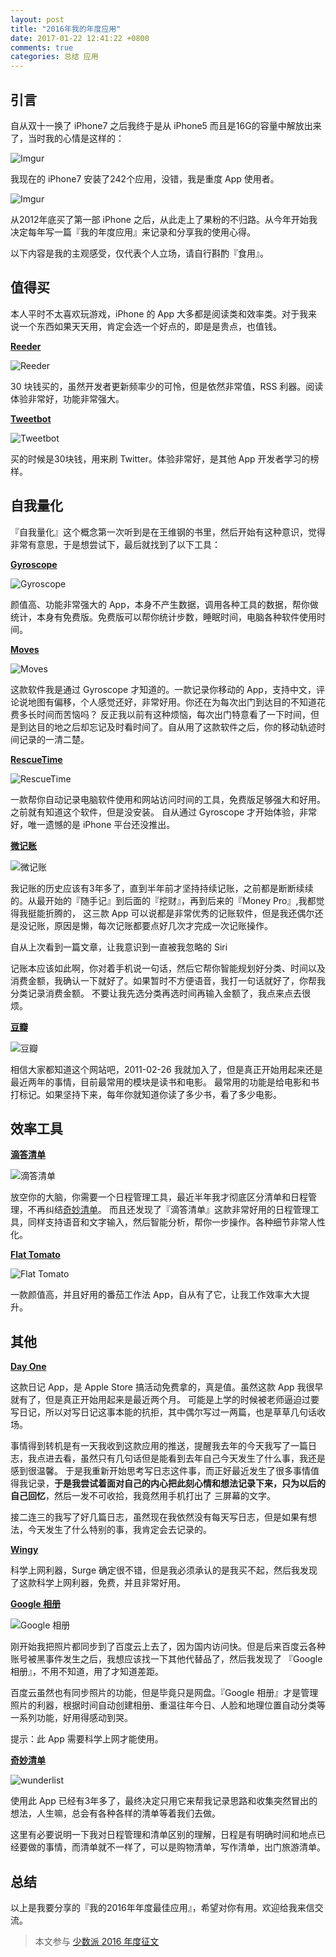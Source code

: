 ```yaml
---
layout: post
title: "2016年我的年度应用"
date: 2017-01-22 12:41:22 +0800
comments: true
categories: 总结 应用
---
```

## 引言

自从双十一换了 iPhone7 之后我终于是从 iPhone5 而且是16G的容量中解放出来了，当时我的心情是这样的：

![Imgur](http://i.imgur.com/jjAAEU7.png)

我现在的 iPhone7 安装了242个应用，没错，我是重度 App 使用者。

![Imgur](http://i.imgur.com/Y2tKhpkl.png)

从2012年底买了第一部 iPhone 之后，从此走上了果粉的不归路。从今年开始我决定每年写一篇『我的年度应用』来记录和分享我的使用心得。

以下内容是我的主观感受，仅代表个人立场，请自行斟酌『食用』。

<!--more-->

## 值得买

本人平时不太喜欢玩游戏，iPhone 的 App 大多都是阅读类和效率类。对于我来说一个东西如果天天用，肯定会选一个好点的，即是是贵点，也值钱。

**[Reeder](https://itunes.apple.com/cn/app/reeder-3/id697846300?mt=8&uo=4&ct=pc&at=1010lmKs)**

![Reeder](http://i.imgur.com/RzhhoT0l.png)

30 块钱买的，虽然开发者更新频率少的可怜，但是依然非常值，RSS 利器。阅读体验非常好，功能非常强大。

**[Tweetbot](https://itunes.apple.com/cn/app/tweetbot-4-for-twitter/id1018355599?mt=8&uo=4&ct=pc&at=1010lmKs)**

![Tweetbot](http://i.imgur.com/8ffybVXl.png)

买的时候是30块钱，用来刷 Twitter。体验非常好，是其他 App 开发者学习的榜样。


## 自我量化

『自我量化』这个概念第一次听到是在王维钢的书里，然后开始有这种意识，觉得非常有意思，于是想尝试下，最后就找到了以下工具：

**[Gyroscope](https://itunes.apple.com/cn/app/health-tracking-by-gyroscope/id1104085053?mt=8&uo=4&ct=pc&at=1010lmKs)**

![Gyroscope](http://i.imgur.com/19vuKrYl.png)

颜值高、功能非常强大的 App，本身不产生数据，调用各种工具的数据，帮你做统计，本身有免费版。免费版可以帮你统计步数，睡眠时间，电脑各种软件使用时间。

**[Moves](https://itunes.apple.com/cn/app/moves/id509204969?mt=8&uo=4&ct=pc&at=1010lmKs)**

![Moves](http://i.imgur.com/Jj2iVmcl.png)

这款软件我是通过 Gyroscope 才知道的。一款记录你移动的 App，支持中文，评论说地图有偏移，个人感觉还好，非常好用。你还在为每次出门到达目的不知道花费多长时间而苦恼吗？
反正我以前有这种烦恼，每次出门特意看了一下时间，但是到达目的地之后却忘记及时看时间了。自从用了这款软件之后，你的移动轨迹时间记录的一清二楚。

**[RescueTime](https://www.rescuetime.com)**

![RescueTime](http://i.imgur.com/74mHTo6.png)

一款帮你自动记录电脑软件使用和网站访问时间的工具，免费版足够强大和好用。之前就有知道这个软件，但是没安装。
自从通过 Gyroscope 才开始体验，非常好，唯一遗憾的是 iPhone 平台还没推出。

**[微记账](https://itunes.apple.com/cn/app/wei-ji-zhang-zhi-neng-yu-yin/id1086339443?mt=8&uo=4&ct=pc&at=1010lmKs)**

![微记账](http://i.imgur.com/4EvtKkRl.png)

我记账的历史应该有3年多了，直到半年前才坚持持续记账，之前都是断断续续的。从最开始的『随手记』到后面的『挖财』，再到后来的『Money Pro』,我都觉得我挺能折腾的，
这三款 App 可以说都是非常优秀的记账软件，但是我还偶尔还是没记账，原因是懒，每次记账都要点好几次才完成一次记账操作。

自从上次看到一篇文章，让我意识到一直被我忽略的 Siri

记账本应该如此啊，你对着手机说一句话，然后它帮你智能规划好分类、时间以及消费金额，我确认一下就好了。如果暂时不方便语音，我打一句话就好了，你帮我分类记录消费金额。
不要让我先选分类再选时间再输入金额了，我点来点去很烦。

**[豆瓣](https://www.douban.com/people/ipzone/)**

![豆瓣](http://i.imgur.com/VP413sIl.png)

相信大家都知道这个网站吧，2011-02-26 我就加入了，但是真正开始用起来还是最近两年的事情，目前最常用的模块是读书和电影。
最常用的功能是给电影和书打标记。如果坚持下来，每年你就知道你读了多少书，看了多少电影。

## 效率工具

**[滴答清单](https://itunes.apple.com/cn/app/di-da-qing-dan-ren-wu-guan/id626144601?mt=8&uo=4&ct=pc&at=1010lmKs)**

![滴答清单](http://i.imgur.com/OKVbtfwl.png)

放空你的大脑，你需要一个日程管理工具，最近半年我才彻底区分清单和日程管理，不再纠结[奇妙清单](https://www.wunderlist.com/)。
而且还发现了『滴答清单』这款非常好用的日程管理工具，同样支持语音和文字输入，然后智能分析，帮你一步操作。各种细节非常人性化。

**[Flat Tomato](https://itunes.apple.com/cn/app/flat-tomato-time-management/id719462746?mt=8&uo=4&ct=pc&at=1010lmKs)**

![Flat Tomato](http://i.imgur.com/pqHy1sYl.png)

一款颜值高，并且好用的番茄工作法 App，自从有了它，让我工作效率大大提升。

## 其他

**[Day One](https://itunes.apple.com/cn/app/day-one-ri-ji-+-bi-ji/id1044867788?mt=8&uo=4&ct=pc&at=1010lmKs)**

这款日记 App，是 Apple Store 搞活动免费拿的，真是值。虽然这款 App 我很早就有了，但是真正开始用起来是最近两个月。
可能是上学的时候被老师逼迫过要写日记，所以对写日记这事本能的抗拒，其中偶尔写过一两篇，也是草草几句话收场。

事情得到转机是有一天我收到这款应用的推送，提醒我去年的今天我写了一篇日志，我点进去看，虽然只有几句话但是能看到去年自己今天发生了什么事，我还是感到很温馨。
于是我重新开始思考写日志这件事，而正好最近发生了很多事情值得我记录，**于是我尝试着面对自己的内心把此刻心情和想法记录下来，只为以后的自己回忆**，然后一发不可收拾，我竟然用手机打出了
三屏幕的文字。

接二连三的我写了好几篇日志，虽然现在我依然没有每天写日志，但是如果有想法，今天发生了什么特别的事，我肯定会去记录的。

**[Wingy](https://itunes.apple.com/cn/app/wingy-proxy-for-http-s-socks5/id1178584911?mt=8&uo=4&ct=pc&at=1010lmKs)**

科学上网利器，Surge 确定很不错，但是我必须承认的是我买不起，然后我发现了这款科学上网利器，免费，并且非常好用。

**[Google 相册](https://itunes.apple.com/cn/app/google-xiang-ce-mian-fei-cun/id962194608?mt=8&uo=4&ct=pc&at=1010lmKs)**

![Google 相册](http://i.imgur.com/jX2GKShl.png)

刚开始我把照片都同步到了百度云上去了，因为国内访问快。但是后来百度云各种账号被黑事件发生之后，我想应该找一下其他代替品了，然后我发现了 『Google 相册』，不用不知道，用了才知道差距。

百度云虽然也有同步照片的功能，但是毕竟只是网盘。『Google 相册』才是管理照片的利器，根据时间自动创建相册、重温往年今日、人脸和地理位置自动分类等一系列功能，好用得感动到哭。

提示：此 App 需要科学上网才能使用。

**[奇妙清单](https://itunes.apple.com/cn/app/qi-miao-qing-dan-ren-wu-guan/id406644151?mt=8&uo=4&ct=pc&at=1010lmKs)**

![wunderlist](http://i.imgur.com/4rQXtxMl.png)

使用此 App 已经有3年多了，最终决定只用它来帮我记录思路和收集突然冒出的想法，人生嘛，总会有各种各样的清单等着我们去做。

这里有必要说明一下我对日程管理和清单区别的理解，日程是有明确时间和地点已经要做的事情，而清单就不一样了，可以是购物清单，写作清单，出门旅游清单。

## 总结

以上是我要分享的『我的2016年年度最佳应用』，希望对你有用。欢迎给我来信交流。

> 本文参与 [少数派 2016 年度征文](http://sspai.com/topic/2016)
